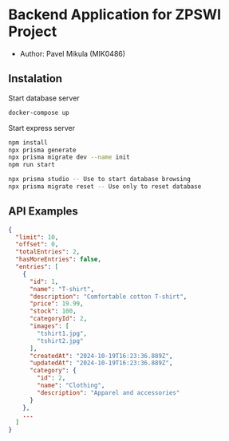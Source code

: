 # Backend Application for ZPSWI Project

- Author: Pavel Mikula (MIK0486)

## Instalation

Start database server

```bash
docker-compose up
```

Start express server

```bash
npm install
npx prisma generate
npx prisma migrate dev --name init
npm run start
```

```bash
npx prisma studio -- Use to start database browsing
npx prisma migrate reset -- Use only to reset database
```

## API Examples

```json
{
  "limit": 10,
  "offset": 0,
  "totalEntries": 2,
  "hasMoreEntries": false,
  "entries": [
    {
      "id": 1,
      "name": "T-shirt",
      "description": "Comfortable cotton T-shirt",
      "price": 19.99,
      "stock": 100,
      "categoryId": 2,
      "images": [
        "tshirt1.jpg",
        "tshirt2.jpg"
      ],
      "createdAt": "2024-10-19T16:23:36.889Z",
      "updatedAt": "2024-10-19T16:23:36.889Z",
      "category": {
        "id": 2,
        "name": "Clothing",
        "description": "Apparel and accessories"
      }
    },
    ...
  ]
}
```
